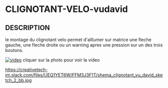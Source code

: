 # CLIGNOTANT-VELO-vudavid

## DESCRIPTION

le montage du clignotant velo permet d'alllumer sur matrice une fleche gauche,
une fleche droite ou un warning apres une pression sur un des trois boutons.

[![video](https://img.youtube.com/vi/DgGa6ZHj3to/0.jpg)](https://www.youtube.com/watch?v=DgGa6ZHj3to)
cliquer sur la photo pour voir la video

https://creativetech-im.slack.com/files/UEQ1YET6W/FFM3J3F1T/shema_clignotant_vu_david_sketch_2_bb.jpg
